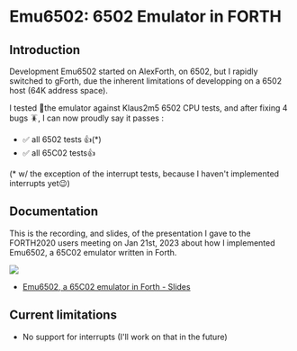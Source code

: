 # Emu6502: 6502 Emulator in FORTH

## Introduction

Development Emu6502 started on AlexForth, on 6502, but I rapidly switched to gForth, due the inherent limitations of developping on a 6502 host (64K address space).

I tested 🔎the emulator against Klaus2m5 6502 CPU tests, and after fixing 4 bugs 🪳, I can now proudly say it passes :
- ✅ all 6502 tests 👍(*)
- ✅ all 65C02 tests👍

(* w/ the exception of the interrupt tests, because I haven't implemented interrupts yet😉)

## Documentation

This is the recording, and slides, of the presentation I gave to the FORTH2020 users meeting on Jan 21st, 2023 about how I implemented Emu6502, a 65C02 emulator written in Forth.

[![](https://adumont.github.io/assets/img/forth/Emu6502_Forth2020-31_recording_cover.png)](https://youtu.be/LUlam9L7BZo?t=100s)

* [Emu6502, a 65C02 emulator in Forth - Slides](https://adumont.github.io/assets/slides/Emu6502_2023.01.pdf)

## Current limitations
- No support for interrupts (I'll work on that in the future)